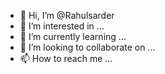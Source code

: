 - 👋 Hi, I’m @Rahulsarder
- 👀 I’m interested in ...
- 🌱 I’m currently learning ...
- 💞️ I’m looking to collaborate on ...
- 📫 How to reach me ...

<!---
Rahulsarder/Rahulsarder is a ✨ special ✨ repository because its `README.md` (this file) appears on your GitHub profile.
You can click the Preview link to take a look at your changes.
--->
